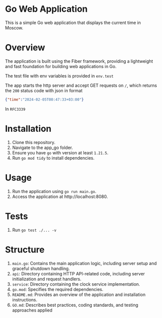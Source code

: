 # Go Web Application

This is a simple Go web application that displays the current time in Moscow.

# Overview

The application is built using the Fiber framework, providing a lightweight and fast foundation for building web
applications in Go.

The test file with env variables is provided in ```env.test```

The app starts the http server and accept GET requests on ```/```, which returns the `200` status code with json in format
```json
{"time":"2024-02-05T00:47:33+03:00"} 
```
In `RFC3339`

# Installation

1. Clone this repository.
2. Navigate to the app_go folder.
3. Ensure you have `go` with version at least `1.21.5`.
4. Run `go mod tidy` to install dependencies.

# Usage

1. Run the application using `go run main.go`.
2. Access the application at http://localhost:8080.

# Tests
1. Run `go test ./... -v`

# Structure

1. `main.go`: Contains the main application logic, including server setup and graceful shutdown handling.
2. `api`: Directory containing HTTP API-related code, including server initialization and request handlers.
3. `service`: Directory containing the clock service implementation.
4. `go.mod`: Specifies the required dependencies.
5. `README.md`: Provides an overview of the application and installation instructions.
6. `GO.md`: Describes best practices, coding standards, and testing approaches applied